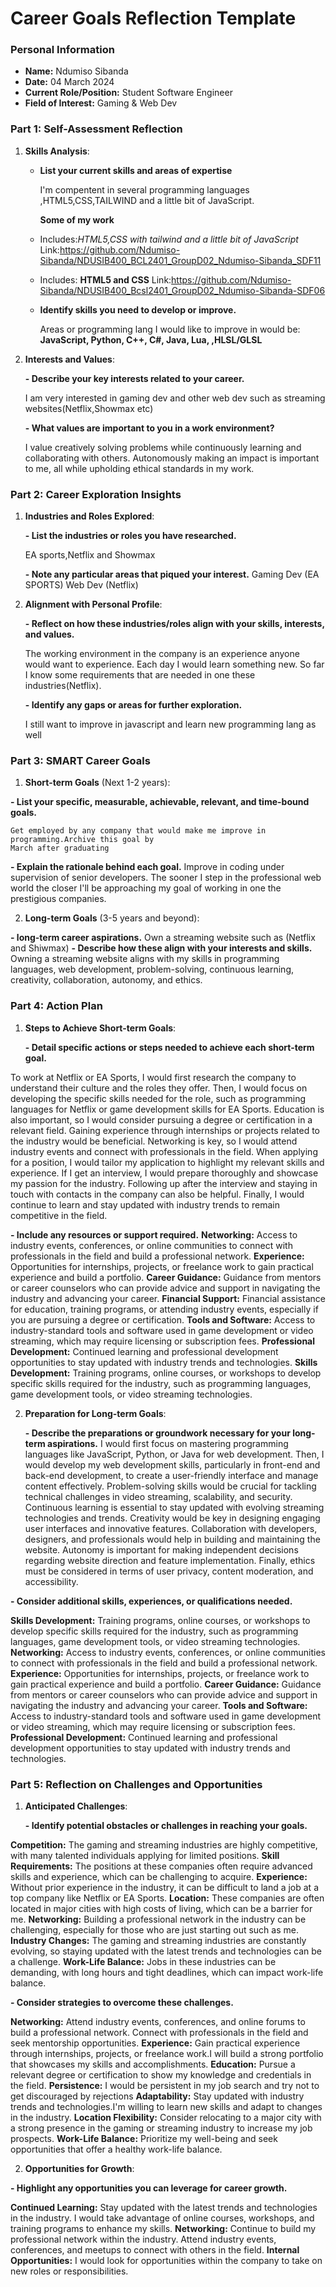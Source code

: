 
# Career Goals Reflection Template



### Personal Information

- **Name:** Ndumiso Sibanda 
- **Date:** 04 March 2024
- **Current Role/Position:** Student Software Engineer
- **Field of Interest:** Gaming & Web Dev

### Part 1: Self-Assessment Reflection

1. **Skills Analysis**:
    
    - **List your current skills and areas of expertise**
      
      I'm compentent in several programming languages ,HTML5,CSS,TAILWIND and a little bit of JavaScript.

      **Some of my work**
      
    - Includes:*HTML5,CSS with tailwind and a little bit of JavaScript*
      Link:https://github.com/Ndumiso-Sibanda/NDUSIB400_BCL2401_GroupD02_Ndumiso-Sibanda_SDF11
    - Includes: **HTML5 and CSS**
      Link:https://github.com/Ndumiso-Sibanda/NDUSIB400_Bcsl2401_GroupD02_Ndumiso-Sibanda-SDF06
      
    - **Identify skills you need to develop or improve.**
      
      Areas or programming lang I would like to improve in would be:
      **JavaScript,
        Python,
        C++,
        C#,
        Java,
        Lua,
        ,HLSL/GLSL**
      
2. **Interests and Values**:
    
    **- Describe your key interests related to your career.**

      I am very interested in gaming dev and other web dev such as streaming 
      websites(Netflix,Showmax etc)

    **- What values are important to you in a work environment?**

      I value creatively solving problems while continuously learning and collaborating with 
      others. Autonomously making an impact is important to me, all while upholding ethical 
      standards in my work.

### Part 2: Career Exploration Insights

1. **Industries and Roles Explored**:
    
    **- List the industries or roles you have researched.**

    EA sports,Netflix and Showmax

    **- Note any particular areas that piqued your interest.**
    Gaming Dev (EA SPORTS)
    Web Dev (Netflix)
2. **Alignment with Personal Profile**:
    
    **- Reflect on how these industries/roles align with your skills, interests, and values.**

    The working environment in the company is an experience anyone would want to experience.
    Each day I would learn something new.
    So far I know some requirements that are needed in one these industries(Netflix).
      
    **- Identify any gaps or areas for further exploration.**

    I still want to improve in javascript and learn new programming lang as well
      

### Part 3: SMART Career Goals

1. **Short-term Goals** (Next 1-2 years):
    
**- List your specific, measurable, achievable,     relevant, and time-bound goals.**

    Get employed by any company that would make me improve in programming.Archive this goal by 
    March after graduating 

**- Explain the rationale behind each goal.**
    Improve in coding under supervision of senior developers.
    The sooner I step in the professional web world the closer I'll be approaching my goal of 
    working in one the prestigious companies.

2. **Long-term Goals** (3-5 years and beyond):
    
**- long-term career aspirations.**
    Own a streaming website such as (Netflix and Shiwmax)
    **- Describe how these align with your interests and skills.**
    Owning a streaming website aligns with my skills in programming languages, web development, 
    problem-solving, continuous learning, creativity, collaboration, autonomy, and ethics.

### Part 4: Action Plan

1. **Steps to Achieve Short-term Goals**:
    
    **- Detail specific actions or steps needed to achieve each short-term goal.**
      
  To work at Netflix or EA Sports, I would first research the company to understand their culture and the roles they offer. Then, I would focus on developing the specific skills needed for the role, such as programming languages for Netflix or game development skills for EA Sports. Education is also important, so I would consider pursuing a degree or certification in a relevant field. Gaining experience through internships or projects related to the industry would be beneficial. Networking is key, so I would attend industry events and connect with professionals in the field. When applying for a position, I would tailor my application to highlight my relevant skills and experience. If I get an interview, I would prepare thoroughly and showcase my passion for the industry. Following up after the interview and staying in touch with contacts in the company can also be helpful. Finally, I would continue to learn and stay updated with industry trends to remain competitive in the field.

**- Include any resources or support required.**
  **Networking:** Access to industry events, conferences, or online communities to connect with professionals in the field and build a professional network.
  **Experience:** Opportunities for internships, projects, or freelance work to gain practical experience and build a portfolio.
  **Career Guidance:** Guidance from mentors or career counselors who can provide advice and support in navigating the industry and advancing your career.
  **Financial Support:** Financial assistance for education, training programs, or attending industry events, especially if you are pursuing a degree or certification.
  **Tools and Software:** Access to industry-standard tools and software used in game development or video streaming, which may require licensing or subscription fees.
  **Professional Development:** Continued learning and professional development opportunities to stay updated with industry trends and technologies.
  **Skills Development:** Training programs, online courses, or workshops to develop specific skills required for the industry, such as programming languages, game development tools, or video streaming technologies.
    
2. **Preparation for Long-term Goals**:
    
    **- Describe the preparations or groundwork necessary for your long-term aspirations.**
  I would first focus on mastering programming languages like JavaScript, Python, or Java for web development. Then, I would develop my web development skills, particularly in front-end and back-end development, to create a user-friendly interface and manage content effectively. Problem-solving skills would be crucial for tackling technical challenges in video streaming, scalability, and security. Continuous learning is essential to stay updated with evolving streaming technologies and trends. Creativity would be key in designing engaging user interfaces and innovative features. Collaboration with developers, designers, and professionals would help in building and maintaining the website. Autonomy is important for making independent decisions regarding website direction and feature implementation. Finally, ethics must be considered in terms of user privacy, content moderation, and accessibility.
   
  **- Consider additional skills, experiences, or qualifications needed.**
  
  **Skills Development:** Training programs, online courses, or workshops to develop specific skills required for the industry, such as programming languages, game development tools, or video streaming technologies.
  **Networking:** Access to industry events, conferences, or online communities to connect with professionals in the field and build a professional network.
  **Experience:** Opportunities for internships, projects, or freelance work to gain practical experience and build a portfolio.
  **Career Guidance:** Guidance from mentors or career counselors who can provide advice and support in navigating the industry and advancing your career.
  **Tools and Software:** Access to industry-standard tools and software used in game development or video streaming, which may require licensing or subscription fees.
  **Professional Development:** Continued learning and professional development opportunities to stay updated with industry trends and technologies.

### Part 5: Reflection on Challenges and Opportunities

1. **Anticipated Challenges**:
    
    **- Identify potential obstacles or challenges in reaching your goals.**
   
  **Competition:** The gaming and streaming industries are highly competitive, with many talented individuals applying for limited positions.
  **Skill Requirements:** The positions at these companies often require advanced skills and experience, which can be challenging to acquire.
  **Experience:** Without prior experience in the industry, it can be difficult to land a job at a top company like Netflix or EA Sports.
  **Location:** These companies are often located in major cities with high costs of living, which can be a barrier for me.
  **Networking:** Building a professional network in the industry can be challenging, especially for those who are just starting out such as me.
  **Industry Changes:** The gaming and streaming industries are constantly evolving, so staying updated with the latest trends and technologies can be a challenge.
  **Work-Life Balance:** Jobs in these industries can be demanding, with long hours and tight deadlines, which can impact work-life balance.

  **- Consider strategies to overcome these challenges.**

  **Networking:** Attend industry events, conferences, and online forums to build a professional network. Connect with professionals in the field and seek mentorship opportunities.
  **Experience:** Gain practical experience through internships, projects, or freelance work.I will build a strong portfolio that showcases my skills and accomplishments.
  **Education:** Pursue a relevant degree or certification to show my knowledge and credentials in the field.
  **Persistence:** I would be persistent in my job search and try not to get discouraged by rejections
  **Adaptability:** Stay updated with industry trends and technologies.I'm willing to learn new skills and adapt to changes in the industry.
  **Location Flexibility:** Consider relocating to a major city with a strong presence in the gaming or streaming industry to increase my job prospects.
  **Work-Life Balance:** Prioritize my well-being and seek opportunities that offer a healthy work-life balance.


2. **Opportunities for Growth**:
    
**- Highlight any opportunities you can leverage for career growth.**

  **Continued Learning:** Stay updated with the latest trends and technologies in the industry. I would take advantage of online courses, workshops, and training programs to enhance my skills.
  **Networking:** Continue to build my professional network within the industry. Attend industry events, conferences, and meetups to connect with others in the field.
  **Internal Opportunities:** I would look for opportunities within the company to take on new roles or responsibilities.
